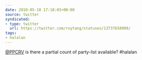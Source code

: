 ```yaml
---
date: 2010-05-10 17:18:03+00:00
source: twitter
syndicated:
- type: twitter
  url: https://twitter.com/roytang/statuses/13737658909/
tags:
- halalan
---
```


[@PPCRV](https://twitter.com/PPCRV/)  is there a partial count of party-list available? #halalan